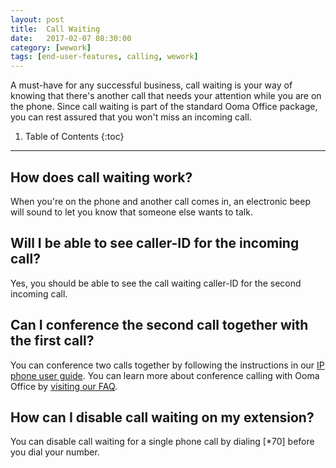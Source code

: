 ```yaml
---
layout: post
title:  Call Waiting
date:   2017-02-07 08:30:00
category: [wework]
tags: [end-user-features, calling, wework]
---
```


A must-have for any successful business, call waiting is your way of knowing that there's another call that needs your attention while you are on the phone. Since call waiting is part of the standard Ooma Office package, you can rest assured that you won't miss an incoming call.

1. Table of Contents
{:toc}
* * *

## How does call waiting work?

When you're on the phone and another call comes in, an electronic beep will sound to let you know that someone else wants to talk.

## Will I be able to see caller-ID for the incoming call?

Yes, you should be able to see the call waiting caller-ID for the second incoming call.

## Can I conference the second call together with the first call?

You can conference two calls together by following the instructions in our [IP phone user guide](office/yealink-user-guide#three-way-call-conferencing). You can learn more about conference calling with Ooma Office by [visiting our FAQ](/us/en/three-way-call-conferencing).

## How can I disable call waiting on my extension?

You can disable call waiting for a single phone call by dialing [*70] before you dial your number.